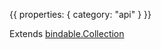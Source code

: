 {{
  properties: {
    category: "api"
  }
}}

Extends [bindable.Collection](/docs/apibindablecollection) <br />

